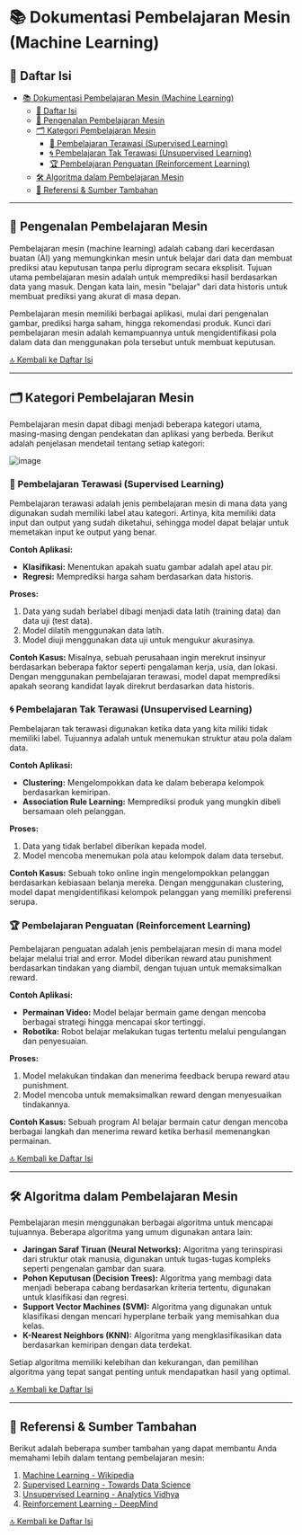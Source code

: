 # 📚 Dokumentasi Pembelajaran Mesin (Machine Learning)

## 📑 Daftar Isi
- [📚 Dokumentasi Pembelajaran Mesin (Machine Learning)](#-dokumentasi-pembelajaran-mesin-machine-learning)
  - [📑 Daftar Isi](#-daftar-isi)
  - [🧠 Pengenalan Pembelajaran Mesin](#-pengenalan-pembelajaran-mesin)
  - [🗂️ Kategori Pembelajaran Mesin](#️-kategori-pembelajaran-mesin)
    - [🎯 Pembelajaran Terawasi (Supervised Learning)](#-pembelajaran-terawasi-supervised-learning)
    - [🌀 Pembelajaran Tak Terawasi (Unsupervised Learning)](#-pembelajaran-tak-terawasi-unsupervised-learning)
    - [🏆 Pembelajaran Penguatan (Reinforcement Learning)](#-pembelajaran-penguatan-reinforcement-learning)
  - [🛠️ Algoritma dalam Pembelajaran Mesin](#️-algoritma-dalam-pembelajaran-mesin)
  - [📖 Referensi \& Sumber Tambahan](#-referensi--sumber-tambahan)

---

## 🧠 Pengenalan Pembelajaran Mesin

Pembelajaran mesin (machine learning) adalah cabang dari kecerdasan buatan (AI) yang memungkinkan mesin untuk belajar dari data dan membuat prediksi atau keputusan tanpa perlu diprogram secara eksplisit. Tujuan utama pembelajaran mesin adalah untuk memprediksi hasil berdasarkan data yang masuk. Dengan kata lain, mesin "belajar" dari data historis untuk membuat prediksi yang akurat di masa depan.

Pembelajaran mesin memiliki berbagai aplikasi, mulai dari pengenalan gambar, prediksi harga saham, hingga rekomendasi produk. Kunci dari pembelajaran mesin adalah kemampuannya untuk mengidentifikasi pola dalam data dan menggunakan pola tersebut untuk membuat keputusan.

[🔝 Kembali ke Daftar Isi](#-daftar-isi)

---

## 🗂️ Kategori Pembelajaran Mesin

Pembelajaran mesin dapat dibagi menjadi beberapa kategori utama, masing-masing dengan pendekatan dan aplikasi yang berbeda. Berikut adalah penjelasan mendetail tentang setiap kategori:

![image](https://github.com/user-attachments/assets/e38a57bc-878d-4236-94f5-640d32ca2572)

### 🎯 Pembelajaran Terawasi (Supervised Learning)

Pembelajaran terawasi adalah jenis pembelajaran mesin di mana data yang digunakan sudah memiliki label atau kategori. Artinya, kita memiliki data input dan output yang sudah diketahui, sehingga model dapat belajar untuk memetakan input ke output yang benar.

**Contoh Aplikasi:**
- **Klasifikasi:** Menentukan apakah suatu gambar adalah apel atau pir.
- **Regresi:** Memprediksi harga saham berdasarkan data historis.

**Proses:**
1. Data yang sudah berlabel dibagi menjadi data latih (training data) dan data uji (test data).
2. Model dilatih menggunakan data latih.
3. Model diuji menggunakan data uji untuk mengukur akurasinya.

**Contoh Kasus:**
Misalnya, sebuah perusahaan ingin merekrut insinyur berdasarkan beberapa faktor seperti pengalaman kerja, usia, dan lokasi. Dengan menggunakan pembelajaran terawasi, model dapat memprediksi apakah seorang kandidat layak direkrut berdasarkan data historis.

### 🌀 Pembelajaran Tak Terawasi (Unsupervised Learning)

Pembelajaran tak terawasi digunakan ketika data yang kita miliki tidak memiliki label. Tujuannya adalah untuk menemukan struktur atau pola dalam data.

**Contoh Aplikasi:**
- **Clustering:** Mengelompokkan data ke dalam beberapa kelompok berdasarkan kemiripan.
- **Association Rule Learning:** Memprediksi produk yang mungkin dibeli bersamaan oleh pelanggan.

**Proses:**
1. Data yang tidak berlabel diberikan kepada model.
2. Model mencoba menemukan pola atau kelompok dalam data tersebut.

**Contoh Kasus:**
Sebuah toko online ingin mengelompokkan pelanggan berdasarkan kebiasaan belanja mereka. Dengan menggunakan clustering, model dapat mengidentifikasi kelompok pelanggan yang memiliki preferensi serupa.

### 🏆 Pembelajaran Penguatan (Reinforcement Learning)

Pembelajaran penguatan adalah jenis pembelajaran mesin di mana model belajar melalui trial and error. Model diberikan reward atau punishment berdasarkan tindakan yang diambil, dengan tujuan untuk memaksimalkan reward.

**Contoh Aplikasi:**
- **Permainan Video:** Model belajar bermain game dengan mencoba berbagai strategi hingga mencapai skor tertinggi.
- **Robotika:** Robot belajar melakukan tugas tertentu melalui pengulangan dan penyesuaian.

**Proses:**
1. Model melakukan tindakan dan menerima feedback berupa reward atau punishment.
2. Model mencoba untuk memaksimalkan reward dengan menyesuaikan tindakannya.

**Contoh Kasus:**
Sebuah program AI belajar bermain catur dengan mencoba berbagai langkah dan menerima reward ketika berhasil memenangkan permainan.

[🔝 Kembali ke Daftar Isi](#-daftar-isi)

---

## 🛠️ Algoritma dalam Pembelajaran Mesin

Pembelajaran mesin menggunakan berbagai algoritma untuk mencapai tujuannya. Beberapa algoritma yang umum digunakan antara lain:

- **Jaringan Saraf Tiruan (Neural Networks):** Algoritma yang terinspirasi dari struktur otak manusia, digunakan untuk tugas-tugas kompleks seperti pengenalan gambar dan suara.
- **Pohon Keputusan (Decision Trees):** Algoritma yang membagi data menjadi beberapa cabang berdasarkan kriteria tertentu, digunakan untuk klasifikasi dan regresi.
- **Support Vector Machines (SVM):** Algoritma yang digunakan untuk klasifikasi dengan mencari hyperplane terbaik yang memisahkan dua kelas.
- **K-Nearest Neighbors (KNN):** Algoritma yang mengklasifikasikan data berdasarkan kemiripan dengan data terdekat.

Setiap algoritma memiliki kelebihan dan kekurangan, dan pemilihan algoritma yang tepat sangat penting untuk mendapatkan hasil yang optimal.

[🔝 Kembali ke Daftar Isi](#-daftar-isi)

---

## 📖 Referensi & Sumber Tambahan

Berikut adalah beberapa sumber tambahan yang dapat membantu Anda memahami lebih dalam tentang pembelajaran mesin:

1. [Machine Learning - Wikipedia](https://en.wikipedia.org/wiki/Machine_learning)
2. [Supervised Learning - Towards Data Science](https://towardsdatascience.com/supervised-learning-basics-of-linear-regression-1cbab48d0eba)
3. [Unsupervised Learning - Analytics Vidhya](https://www.analyticsvidhya.com/blog/2018/05/unsupervised-learning/)
4. [Reinforcement Learning - DeepMind](https://deepmind.com/learning-resources/reinforcement-learning)

[🔝 Kembali ke Daftar Isi](#-daftar-isi)
